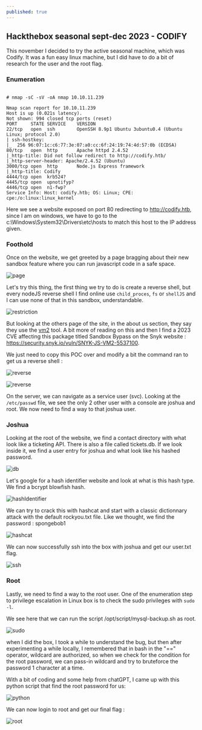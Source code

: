```yaml
---
published: true
---
```

## Hackthebox seasonal sept-dec 2023 - CODIFY

This november I decided to try the active seasonal machine, which was Codify. It was a fun easy linux machine, but I did have to do a bit of research for the user and the root flag.


### Enumeration


```console

# nmap -sC -sV -oA nmap 10.10.11.239

Nmap scan report for 10.10.11.239
Host is up (0.021s latency).
Not shown: 994 closed tcp ports (reset)
PORT     STATE SERVICE    VERSION
22/tcp   open  ssh        OpenSSH 8.9p1 Ubuntu 3ubuntu0.4 (Ubuntu Linux; protocol 2.0)
| ssh-hostkey:
|_  256 96:07:1c:c6:77:3e:07:a0:cc:6f:24:19:74:4d:57:0b (ECDSA)
80/tcp   open  http       Apache httpd 2.4.52
|_http-title: Did not follow redirect to http://codify.htb/
|_http-server-header: Apache/2.4.52 (Ubuntu)
3000/tcp open  http       Node.js Express framework
|_http-title: Codify
4444/tcp open  krb524?
4445/tcp open  upnotifyp?
4446/tcp open  n1-fwp?
Service Info: Host: codify.htb; OS: Linux; CPE: cpe:/o:linux:linux_kernel

```


Here we see a website exposed on port 80 redirecting to http://codify.htb, since I am on windows, we have to go to the c:\Windows\System32\Drivers\etc\hosts to match this host to the IP address given.



### Foothold


Once on the website, we get greeted by a page bragging about their new sandbox feature where you can run javascript code in a safe space.


![page](/images/codify/welcomePage.png)

Let's try this thing, the first thing we try to do is create a reverse shell, but every nodeJS reverse shell I find online use `child_proces`, `fs` or `shellJS` and I can use none of that in this sandbox, understandable. 


![restriction](/images/codify/restrictions.png)


But looking at the others page of the site, in the about us section, they say they use the [vm2](https://github.com/patriksimek/vm2) tool. A bit more of reading on this and then I find a 2023 CVE affecting this package titled Sandbox Bypass on the Snyk website : https://security.snyk.io/vuln/SNYK-JS-VM2-5537100.


We just need to copy this POC over and modify a bit the command ran to get us a reverse shell :


![reverse](/images/codify/poc.png)


![reverse](/images/codify/reverse.png)


On the server, we can navigate as a service user (svc). Looking at the `/etc/passwd` file, we see the only 2 other user with a console are joshua and root. We now need to find a way to that joshua user.


### Joshua


Looking at the root of the website, we find a contact directory with what look like a ticketing API. There is also a file called tickets.db. If we look inside it, we find a user entry for joshua and what look like his hashed password. 


![db](/images/codify/db.png)


Let's google for a hash identifier website and look at what is this hash type. We find a bcrypt blowfish hash. 


![hashIdentifier](/images/codify/hashIdentifier.png)


We can try to crack this with hashcat and start with a classic dictionnary attack with the default rockyou.txt file. Like we thought, we find the password : spongebob1


![hashcat](/images/codify/hashcat.png)


We can now successfully ssh into the box with joshua and get our user.txt flag.


![ssh](/images/codify/ssh.png)


### Root


Lastly, we need to find a way to the root user. One of the enumeration step to privilege escalation in Linux box is to check the sudo privileges with `sudo -l`.


We see here that we can run the script /opt/script/mysql-backup.sh as root.


![sudo](/images/codify/dbscript.png)


when I did the box, I took a while to understand the bug, but then after experimenting a while locally, I remembered that in bash in the "==" operator, wildcard are authorized, so when we check for the condition for the root password, we can pass-in wildcard and try to bruteforce the password 1 character at a time.


With a bit of coding and some help from chatGPT, I came up with this python script that find the root password for us:


![python](/images/codify/python.png)


We can now login to root and get our final flag : 


![root](/images/codify/root.png)
